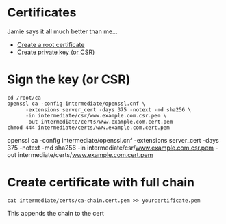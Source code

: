 # Certificates

Jamie says it all much better than me...

  * [Create a root certificate](https://jamielinux.com/docs/openssl-certificate-authority/create-the-root-pair.html)
  * [Create private key (or CSR)](https://jamielinux.com/docs/openssl-certificate-authority/sign-server-and-client-certificates.html)

# Sign the key (or CSR)

```
cd /root/ca
openssl ca -config intermediate/openssl.cnf \
      -extensions server_cert -days 375 -notext -md sha256 \
      -in intermediate/csr/www.example.com.csr.pem \
      -out intermediate/certs/www.example.com.cert.pem
chmod 444 intermediate/certs/www.example.com.cert.pem
```

openssl ca -config intermediate/openssl.cnf -extensions server_cert -days 375 -notext -md sha256 -in intermediate/csr/www.example.com.csr.pem -out intermediate/certs/www.example.com.cert.pem

# Create certificate with full chain
```
cat intermediate/certs/ca-chain.cert.pem >> yourcertificate.pem
```

This appends the chain to the cert
